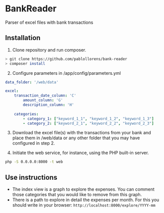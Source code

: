 # BankReader
Parser of excel files with bank transactions

## Installation
1) Clone repository and run composer.
```bash
> git clone https://github.com/pablollorens/bank-reader
> composer install
```

2) Configure parameters in /app/config/parameters.yml
```yaml
data_folder: '/web/data'

excel:
    transaction_date_column: 'C'
        amount_column: 'G'
        description_column: 'H'
    
    categories:
        - category_1: ["keyword_1_1", "keyword_1_2", "keyword_1_3"]
        - category_2: ["keyword_2_1", "keyword_2_2", "keyword_2_3"]
```    

3) Download the excel file(s) with the transactions from your bank and place them in /web/data or any other folder that you may have configured in step 2.

4) Initiate the web service, for instance, using the PHP built-in server.
```bash
php -S 0.0.0.0:8000 -t web
```

## Use instructions
- The index view is a graph to explore the expenses. You can comment those categories that you would like to remove from this graph.
- There is a path to explore in detail the expenses per month. For this you should write in your browser: `http://localhost:8000/explore/YYYY-mm`
